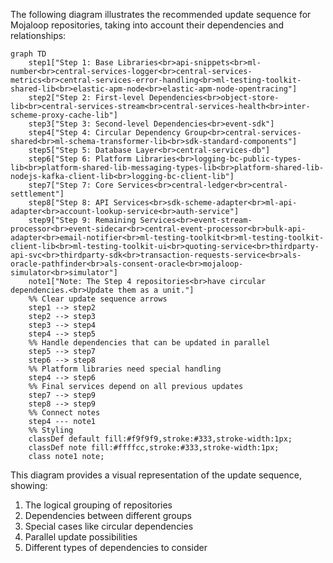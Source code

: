 The following diagram illustrates the recommended update sequence for Mojaloop repositories, taking into account their dependencies and relationships:

```mermaid
graph TD
    step1["Step 1: Base Libraries<br>api-snippets<br>ml-number<br>central-services-logger<br>central-services-metrics<br>central-services-error-handling<br>ml-testing-toolkit-shared-lib<br>elastic-apm-node<br>elastic-apm-node-opentracing"]
    step2["Step 2: First-level Dependencies<br>object-store-lib<br>central-services-stream<br>central-services-health<br>inter-scheme-proxy-cache-lib"]
    step3["Step 3: Second-level Dependencies<br>event-sdk"]
    step4["Step 4: Circular Dependency Group<br>central-services-shared<br>ml-schema-transformer-lib<br>sdk-standard-components"]
    step5["Step 5: Database Layer<br>central-services-db"]
    step6["Step 6: Platform Libraries<br>logging-bc-public-types-lib<br>platform-shared-lib-messaging-types-lib<br>platform-shared-lib-nodejs-kafka-client-lib<br>logging-bc-client-lib"]
    step7["Step 7: Core Services<br>central-ledger<br>central-settlement"]
    step8["Step 8: API Services<br>sdk-scheme-adapter<br>ml-api-adapter<br>account-lookup-service<br>auth-service"]
    step9["Step 9: Remaining Services<br>event-stream-processor<br>event-sidecar<br>central-event-processor<br>bulk-api-adapter<br>email-notifier<br>ml-testing-toolkit<br>ml-testing-toolkit-client-lib<br>ml-testing-toolkit-ui<br>quoting-service<br>thirdparty-api-svc<br>thirdparty-sdk<br>transaction-requests-service<br>als-oracle-pathfinder<br>als-consent-oracle<br>mojaloop-simulator<br>simulator"]
    note1["Note: The Step 4 repositories<br>have circular dependencies.<br>Update them as a unit."]
    %% Clear update sequence arrows
    step1 --> step2
    step2 --> step3
    step3 --> step4
    step4 --> step5
    %% Handle dependencies that can be updated in parallel
    step5 --> step7
    step6 --> step8
    %% Platform libraries need special handling
    step4 --> step6
    %% Final services depend on all previous updates
    step7 --> step9
    step8 --> step9
    %% Connect notes
    step4 --- note1
    %% Styling
    classDef default fill:#f9f9f9,stroke:#333,stroke-width:1px;
    classDef note fill:#ffffcc,stroke:#333,stroke-width:1px;
    class note1 note;
```

This diagram provides a visual representation of the update sequence, showing:
1. The logical grouping of repositories
2. Dependencies between different groups
3. Special cases like circular dependencies
4. Parallel update possibilities
5. Different types of dependencies to consider 